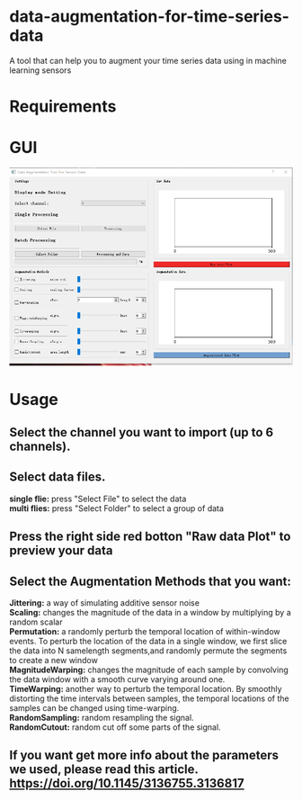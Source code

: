 # data-augmentation-for-time-series-data
A tool that can help you to augment your time series data using in machine learning sensors
# Requirements
# GUI
![overall structure](figure/abs.png)
# Usage
## Select the channel you want to import (up to 6 channels).
## Select data files.<br>
**single flie:** press "Select File" to select the data<br>
**multi flies:** press "Select Folder" to select a group of data
## Press the right side red botton "Raw data Plot" to preview your data
## Select the Augmentation Methods that you want:<br>
**Jittering:** a way of simulating additive sensor noise<br>
**Scaling:** changes the magnitude of the data in a window by multiplying by a random scalar<br>
**Permutation:** a randomly perturb the temporal location of within-window events. To perturb the location of the data in a single window, we first slice the data into N samelength segments,and randomly permute the segments to create a new window<br>
**MagnitudeWarping:** changes the magnitude of each sample by convolving the data window with a smooth curve varying around one. <br>
**TimeWarping:** another way to perturb the temporal location. By smoothly distorting the time intervals between samples, the temporal locations
of the samples can be changed using time-warping.<br>
**RandomSampling:** random resampling  the signal.<br>
**RandomCutout:** random cut off some parts of the signal. <br>
## If you want get more info about the parameters we used, please read this article. https://doi.org/10.1145/3136755.3136817<br>

